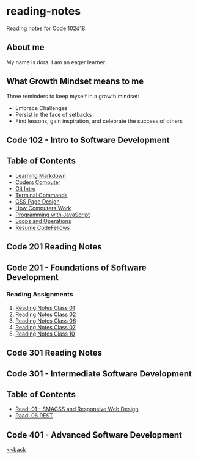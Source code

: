 # reading-notes
Reading notes for Code 102d18.

## About me
My name is dora. I am an eager learner.

## What Growth Mindset means to me

Three reminders to keep myself in a growth mindset:
- Embrace Challenges
- Persist in the face of setbacks
- Find lessons, gain inspiration, and celebrate the success of others

## Code 102 - Intro to Software Development
## Table of Contents
- [Learning Markdown](learning_markdown.md)
- [Coders Computer](Coders_Computer.md)
- [Git Intro](git_intro.md)
- [Terminal Commands](terminal_commands.md)
- [CSS Page Design](design_web_pages_css.md)
- [How Computers Work](how_computers_work.06b.md)
- [Programming with JavaScript](javascript_notes.md)
- [Loops and Operations](loops_operations.md)
- [Resume CodeFellows](resume_screenshot.png)


## Code 201 Reading Notes
## Code 201 - Foundations of Software Development

### Reading Assignments
1. [Reading Notes Class 01](class_01.md)
2. [Reading Notes Class 02](class-02.md)
6. [Reading Notes Class 06](read_06_objectliterals.md)
7. [Reading Notes Class 07](class-07.md)
9. [Reading Notes Class 10](class-10.md)


## Code 301 Reading Notes
## Code 301 - Intermediate Software Development

## Table of Contents
- [Read: 01 - SMACSS and Responsive Web Design](301-readingnotes/SMACSS_Responsive_Web_Design.md)
- [Raad: 06 REST](301-readingnotes/REST.md)

## Code 401 - Advanced Software Development

[<<back](terminal_commands.md)

